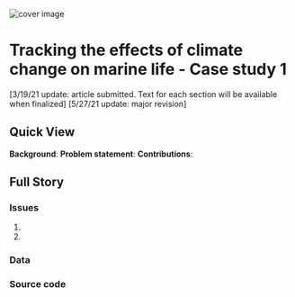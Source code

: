 ![cover image](https://hvoltbb.github.io/pics/cover_pic2.png)
# Tracking the effects of climate change on marine life - Case study 1
[3/19/21 update: article submitted. Text for each section will be available when finalized]
[5/27/21 update: major revision]
## Quick View
**Background**: 
**Problem statement**: 
**Contributions**: 

## Full Story

### Issues
1.
2.
### Data

### Source code
